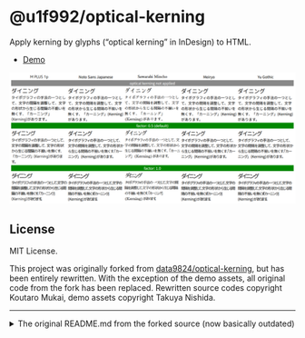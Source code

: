 # @u1f992/optical-kerning

Apply kerning by glyphs (“optical kerning” in InDesign) to HTML.

- [Demo](https://u1f992.github.io/optical-kerning/)

![Demo](image.png)

## License

MIT License.

This project was originally forked from [data9824/optical-kerning](https://github.com/data9824/optical-kerning), but has been entirely rewritten. With the exception of the demo assets, all original code from the fork has been replaced. Rewritten source codes copyright Koutaro Mukai, demo assets copyright Takuya Nishida.

---

<details>
<summary>The original README.md from the forked source (now basically outdated)</summary>

# optical-kerning.js

_Optical Kerning jQuery Plugin_

This jQuery plugin enables you to apply optical kerning for any text in any fonts, dynamically analyzing the shapes of the text on your browser to apply the "letter-spacing" CSS property on each letter.

あらゆるフォントのあらゆるテキストにオプティカルカーニングを適用できるようにするjQueryプラグインです。ブラウザ上で動的にテキストの形状を分析し、それぞれの文字に "letter-spacing" CSSプロパティを適用します。

![Screenshot](https://raw.githubusercontent.com/data9824/optical-kerning/master/demo/screenshot.png)

- [Demo #1](https://data9824.github.io/optical-kerning/demo/demo1.html)
- [Demo #2](https://data9824.github.io/optical-kerning/demo/demo2.html)
- [Demo #3](https://data9824.github.io/optical-kerning/demo/demo3.html)

## Usage

### Browser

Just place _optical-kerning.js_ on your website.

Webサイトに _optical-kerning.js_ を配置してください。

```html
<script src="jquery-{any version}.js" type="text/javascript"></script>
<script src="optical-kerning.js" type="text/javascript"></script>
<script type="text/javascript">
  $(function () {
    $(".any-selector-you-want").kerning({
      factor: 0.5,
      exclude: [[0x00, 0xff]],
    });
  });
</script>
```

### Node.js

```
$ npm install optical-kerning
```

```javascript
require("jquery");
require("optical-kerning");
$(".any-selector-you-want").kerning({
  factor: 0.5,
  exclude: [[0x00, 0xff]],
});
```

## Notice

### Web Fonts

When you use web fonts, you need to (re-)apply kerning after downloading fonts. You can use [Web Font Loader](https://github.com/typekit/webfontloader) to get notified when the fonts have been loaded. See the following example.

Webフォントを利用する際には、フォントをダウンロードした後にカーニングを（再）適用する必要があります。フォントがロードされた時に通知を受けるために、[Web Font Loader](https://github.com/typekit/webfontloader)を利用できます。以下の例をご参照ください。

```javascript
function update() {
  $(".kerned").kerning({
    exclude: [[0x00, 0xff]],
  });
}
WebFont.load({
  custom: {
    families: ["Mplus 1p:n4", "Noto Sans Japanese:n4", "Sawarabi Mincho:n4"],
  },
  fontactive: function (familyName, fvd) {
    update();
  },
});
```

### Ligature

Many of Latin fonts have ligatures, custom shapes for specific letter sequences such as "fi". If your font has a ligature, applying this plugin would break the ligature apart making the text ugly. For that reason, it is recommended not to apply this plugin on Latin characters as shown in above usage with _exclude_ option.

多くの欧文フォントはリガチャ、すなわち "fi" のような特定の文字列に対する特別な字形を持っています。もしフォントがリガチャを持っていた場合、このプラグインを適用するとリガチャが分断され、テキストが醜くなってしまいます。そのため、上記使用法の _exclude_ オプションで示したように、このプラグインは欧文には適用しないことをお勧めします。

### OpenType Features

OpenType fonts can have proportional widths and kerning metrics, which can be enabled with CSS property as follows. However, this plugin doesn't take these property into account. Avoid enabling these features on the element you're applying this plugin on.

OpenTypeフォントは、プロポーショナル幅やカーニングメトリクスを持つことができ、以下のCSSプロパティで有効にできます。しかしながら、このプラグインはこれらのプロパティを考慮しません。このプラグインを適用する要素でこれらの機能を有効にするのは避けてください。

```css
{
	font-feature-settings : "pwid" 1, "kern" 1;
}
```

## Reference

### kerning()

Applies optical kerning on every descendant of the given jQuery object.

与えられたjQueryオブジェクトの全ての子孫にオプティカルカーニングを適用します。

```javascript
kerning({ options });
```

_options_ is an array that can contain following index and values.

- factor - A factor of kerning strength. 0.0 means no kerning, and 1.0 means kerning is strong enough that adjacent letters are just about to collide. The default value is 0.5.
- exclude - An array of range or string to specify letters that must not be applied kerning on. The range should contain 2 elements to specify the start and end of the character code that you want to prohibit kerning, inclusive. The string should consist of letters that you want to prohibit kerning. The default value is [].

_options_ は以下のインデックスと値を設定できる配列です。

- factor - カーニング強度の係数です。0.0はカーニング無しを意味します。1.0は隣り合う文字がちょうど衝突する強さのカーニングを意味します。デフォルト値は0.5です。
- exclude - カーニングを適用してはならない文字を指定する、範囲や文字列の配列です。範囲はカーニングを禁止する文字コードの開始と終了の2要素で構成されます（範囲は開始と終了の値も含む）。文字列はカーニングを禁止する文字で構成されます。デフォルト値は[]です。

To remove previously applied kerning, call this function with _options.factor=0_.

以前に適用されたカーニングを除去するには、 _options.factor=0_ としてこの関数を呼んでください。

## License

MIT License.

Copyright (c) 2017 Takuya Nishida

</details>

